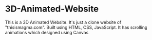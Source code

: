 # 3D-Animated-Website
This is a 3D Animated Website. It's just a clone website of "thisismagma.com". Built using HTML, CSS, JavaScript. It has scrolling animations which designed using Canvas.

